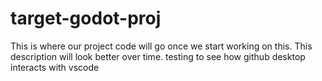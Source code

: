 # target-godot-proj
This is where our project code will go once we start working on this. This description will look better over time.
testing to see how github desktop interacts with vscode